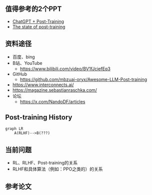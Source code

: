 ## 值得参考的2个PPT

+ [ChatGPT + Post-Training](https://docs.google.com/presentation/d/11KWCKUORnPpVMSY6vXgBeFSWo7fJcuGQ9yuR6vC1pzE)
+ [The state of post-training](https://docs.google.com/presentation/d/1FL6pzRT3tjCfJ985emS_2YfujCe_iz6dsyRcDIUFPqs)


## 资料途径
+ 百度、bing
+ B站、YouTube
  + https://www.bilibili.com/video/BV1fJciefEq3
+ GitHub
  + https://github.com/mbzuai-oryx/Awesome-LLM-Post-training
+ https://www.interconnects.ai/
+ https://magazine.sebastianraschka.com/
+ 论坛
  + https://x.com/NandoDF/articles


## Post-training History

```mermaid
graph LR
    A(RLHF)-->B(???)
```

## 当前问题
+ RL、RLHF、Post-training的关系
+ RLHF和具体算法（例如：PPO之类的）的关系


## 参考论文
